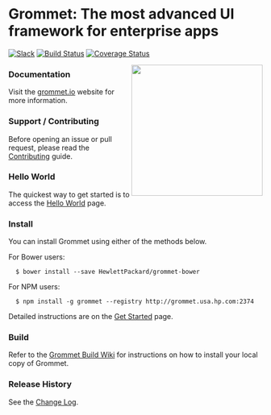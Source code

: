 # Grommet: The most advanced UI framework for enterprise apps

[![Slack](http://alansouzati.github.io/artic/img/slack-badge.svg)](https://grommet.slack.com)  [![Build Status](https://magnum.travis-ci.com/HewlettPackard/grommet.svg?token=1waizR3WLGtkHJzKYxT8&branch=master)](https://magnum.travis-ci.com/HewlettPackard/grommet)  [![Coverage Status](https://coveralls.io/repos/HewlettPackard/grommet/badge.svg?branch=master&t=Wle9Qs)](https://coveralls.io/r/HewlettPackard/grommet?branch=master)

<img align="right" height="260" src="http://alansouzati.github.io/artic/img/grommet-logo.png">

### Documentation

Visit the [grommet.io](http://grommet.io/) website for more information.

### Support / Contributing

Before opening an issue or pull request, please read the [Contributing](http://grommet.io/docs/hpe/documentation/contributing) guide.

### Hello World

  The quickest way to get started is to access the [Hello World](http://grommet.io/docs/hpe/documentation) page.

### Install

  You can install Grommet using either of the methods below.

  For Bower users:
  ```
    $ bower install --save HewlettPackard/grommet-bower
  ```

  For NPM users:
  ```
    $ npm install -g grommet --registry http://grommet.usa.hp.com:2374
  ```

  Detailed instructions are on the [Get Started](http://grommet.io/docs/hpe/documentation/get-started) page.

### Build

  Refer to the [Grommet Build Wiki](https://github.com/HewlettPackard/grommet/wiki/Building-Grommet) for instructions on how to install your local copy of Grommet.

### Release History

  See the [Change Log](https://github.com/HewlettPackard/grommet/wiki/Change-Log).